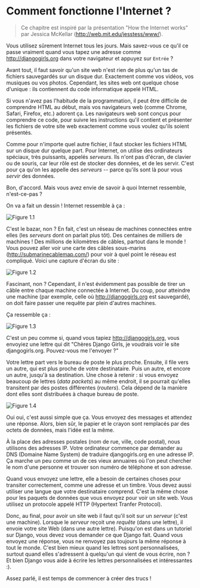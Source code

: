 # Comment fonctionne l'Internet ?

> Ce chapitre est inspiré par la présentation "How the Internet works" par Jessica McKellar (http://web.mit.edu/jesstess/www/).

Vous utilisez sûrement Internet tous les jours. Mais savez-vous ce qu'il ce passe vraiment quand vous tapez une adresse comme http://djangogirls.org dans votre navigateur et appuyez sur `Entrée` ?

Avant tout, il faut savoir qu'un site web n'est rien de plus qu'un tas de fichiers sauvegardés sur un disque dur. Exactement comme vos vidéos, vos musiques ou vos photos. Cependant, les sites web ont quelque chose d'unique : ils contiennent du code informatique appelé HTML.

Si vous n'avez pas l'habitude de la programmation, il peut être difficile de comprendre HTML au début, mais vos navigateurs web (comme Chrome, Safari, Firefox, etc.) adorent ça. Les navigateurs web sont conçus pour comprendre ce code, pour suivre les instructions qu'il contient et présenter les fichiers de votre site web exactement comme vous voulez qu'ils soient présentés.

Comme pour n'importe quel autre fichier, il faut stocker les fichiers HTML sur un disque dur quelque part. Pour Internet, on utilise des ordinateurs spéciaux, très puissants, appelés *serveurs*. Ils n'ont pas d'écran, de clavier ou de souris, car leur rôle est de stocker des données, et de les servir. C'est pour ça qu'on les appelle des *serveurs* -- parce qu'ils sont là pour vous *servir* des données.

Bon, d'accord. Mais vous avez envie de savoir à quoi Internet ressemble, n'est-ce-pas ?

On va a fait un dessin ! Internet ressemble à ça :

![Figure 1.1][1]

 [1]: images/internet_1.png

C'est le bazar, non ? En fait, c'est un réseau de machines connectées entre elles (les *serveurs* dont on parlait plus tôt). Des centaines de milliers de machines ! Des millions de kilomètres de câbles, partout dans le monde ! Vous pouvez aller voir une carte des câbles sous-marins (http://submarinecablemap.com/) pour voir à quel point le réseau est compliqué. Voici une capture d'écran du site :

![Figure 1.2][2]

 [2]: images/internet_3.png

Fascinant, non ? Cependant, il n'est évidemment pas possible de tirer un câble entre chaque machine connectée à Internet. Du coup, pour atteindre une machine (par exemple, celle où http://djangogirls.org est sauvegardé), on doit faire passer une requête par plein d'autres machines.

Ça ressemble ça :

![Figure 1.3][3]

 [3]: images/internet_2.png

C'est un peu comme si, quand vous tapiez http://djangogirls.org, vous envoyiez une lettre qui dit "Chères Django Girls, je voudrais voir le site djangogirls.org. Pouvez-vous me l'envoyer ?"

Votre lettre part vers le bureau de poste le plus proche. Ensuite, il file vers un autre, qui est plus proche de votre destinataire. Puis un autre, et encore un autre, jusqu'à sa destination. Une chose à retenir : si vous envoyez beaucoup de lettres (*data packets*) au même endroit, il se pourrait qu'elles transitent par des postes différentes (*routers*). Cela dépend de la manière dont elles sont distribuées à chaque bureau de poste.

![Figure 1.4][4]

 [4]: images/internet_4.png

Oui oui, c'est aussi simple que ça. Vous envoyez des messages et attendez une réponse. Alors, bien sûr, le papier et le crayon sont remplacés par des octets de données, mais l'idée est la même.

À la place des adresses postales (nom de rue, ville, code postal), nous utilisons des adresses IP. Votre ordinateur commence par demander au DNS (Domaine Name System) de traduire djangogirls.org en une adresse IP. Ça marche un peu comme un de ces vieux annuaires où l'on peut chercher le nom d'une personne et trouver son numéro de téléphone et son adresse.

Quand vous envoyez une lettre, elle a besoin de certaines choses pour transiter correctement, comme une adresse et un timbre. Vous devez aussi utiliser une langue que votre destinataire comprend. C'est la même chose pour les paquets de données que vous envoyez pour voir un site web. Vous utilisez un protocole appelé HTTP (Hypertext Tranfer Protocol).

Donc, au final, pour avoir un site web il faut qu'il soit sur un *serveur* (c'est une machine). Lorsque le *serveur* reçoit une *requête* (dans une lettre), il envoie votre site Web (dans une autre lettre).
Puisqu'on est dans un tutoriel sur Django, vous devez vous demander ce que Django fait. Quand vous envoyez une réponse, vous ne renvoyez pas toujours la même réponse à tout le monde. C'est bien mieux quand les lettres sont personnalisées, surtout quand elles s'adressent à quelqu'un qui vient de vous écrire, non ? Et bien Django vous aide à écrire les lettres personnalisées et intéressantes :).

Assez parlé, il est temps de commencer à créer des trucs !